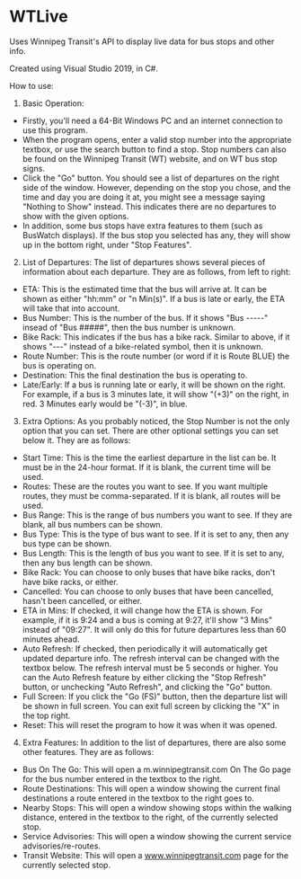 # WTLive
Uses Winnipeg Transit's API to display live data for bus stops and other info.

Created using Visual Studio 2019, in C#.

How to use:
1. Basic Operation:
 - Firstly, you'll need a 64-Bit Windows PC and an internet connection to use this program.
 - When the program opens, enter a valid stop number into the appropriate textbox, or use the search button to find a stop. Stop numbers can also be found on the Winnipeg Transit (WT) website, and on WT bus stop signs.
 - Click the "Go" button. You should see a list of departures on the right side of the window. However, depending on the stop you chose, and the time and day you are doing it at, you might see a message saying "Nothing to Show" instead. This indicates there are no departures to show with the given options.
 - In addition, some bus stops have extra features to them (such as BusWatch displays). If the bus stop you selected has any, they will show up in the bottom right, under "Stop Features".

2. List of Departures:
The list of departures shows several pieces of information about each departure. They are as follows, from left to right:
 - ETA: This is the estimated time that the bus will arrive at. It can be shown as either "hh:mm" or "n Min(s)". If a bus is late or early, the ETA will take that into account.
 - Bus Number: This is the number of the bus. If it shows "Bus -----" insead of "Bus #####", then the bus number is unknown.
 - Bike Rack: This indicates if the bus has a bike rack. Similar to above, if it shows "---" instead of a bike-related symbol, then it is unknown.
 - Route Number: This is the route number (or word if it is Route BLUE) the bus is operating on.
 - Destination: This the final destination the bus is operating to.
 - Late/Early: If a bus is running late or early, it will be shown on the right. For example, if a bus is 3 minutes late, it will show "(+3)" on the right, in red. 3 Minutes early would be "(-3)", in blue.

3. Extra Options:
As you probably noticed, the Stop Number is not the only option that you can set. There are other optional settings you can set below it. They are as follows:
 - Start Time: This is the time the earliest departure in the list can be. It must be in the 24-hour format. If it is blank, the current time will be used.
 - Routes: These are the routes you want to see. If you want multiple routes, they must be comma-separated. If it is blank, all routes will be used.
 - Bus Range: This is the range of bus numbers you want to see. If they are blank, all bus numbers can be shown.
 - Bus Type: This is the type of bus want to see. If it is set to any, then any bus type can be shown.
 - Bus Length: This is the length of bus you want to see. If it is set to any, then any bus length can be shown.
 - Bike Rack: You can choose to only buses that have bike racks, don't have bike racks, or either.
 - Cancelled: You can choose to only buses that have been cancelled, hasn't been cancelled, or either.
 - ETA in Mins: If checked, it will change how the ETA is shown. For example, if it is 9:24 and a bus is coming at 9:27, it'll show "3 Mins" instead of "09:27". It will only do this for future departures less than 60 minutes ahead.
 - Auto Refresh: If checked, then periodically it will automatically get updated departure info. The refresh interval can be changed with the textbox below. The refresh interval must be 5 seconds or higher. You can the Auto Refresh feature by either clicking the "Stop Refresh" button, or unchecking "Auto Refresh", and clicking the "Go" button.
 - Full Screen: If you click the "Go (FS)" button, then the departure list will be shown in full screen. You can exit full screen by clicking the "X" in the top right.
 - Reset: This will reset the program to how it was when it was opened.

4. Extra Features:
In addition to the list of departures, there are also some other features. They are as follows:
 - Bus On The Go: This will open a m.winnipegtransit.com On The Go page for the bus number entered in the textbox to the right.
 - Route Destinations: This will open a window showing the current final destinations a route entered in the textbox to the right goes to.
 - Nearby Stops: This will open a window showing stops within the walking distance, entered in the textbox to the right, of the currently selected stop.
 - Service Advisories: This will open a window showing the current service advisories/re-routes.
 - Transit Website: This will open a www.winnipegtransit.com page for the currently selected stop.
